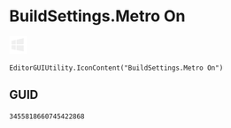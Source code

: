# BuildSettings.Metro On
![](/img/BuildSettings.Metro%20On.png)

``` CSharp
EditorGUIUtility.IconContent("BuildSettings.Metro On")
```
## GUID
```
3455818660745422868
```
